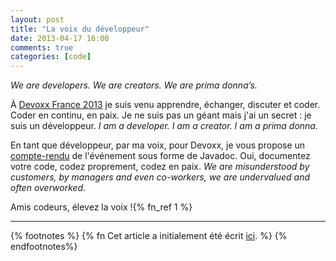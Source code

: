 ```yaml
---
layout: post
title: "La voix du développeur"
date: 2013-04-17 16:00
comments: true
categories: [code]
---
```

_We are developers. We are creators. We are prima donna’s._

À [Devoxx France 2013](http://storify.com/zenigata/devoxx-france-2013) je suis venu apprendre, échanger, discuter et coder. Coder en continu, en paix. Je ne suis pas un géant mais j'ai un secret : je suis un développeur. _I am a developer. I am a creator. I am a prima donna._

En tant que développeur, par ma voix, pour Devoxx, je vous propose un [compte-rendu](http://gdriv.es/devoxx) de l'événement sous forme de Javadoc. Oui, documentez votre code, codez proprement, codez en paix. _We are misunderstood by customers, by managers and even co-workers, we are undervalued and often overworked._

Amis codeurs, élevez la voix&nbsp;!{% fn_ref 1 %}

***

{% footnotes %}
  {% fn Cet article a initialement été écrit <a href="http://blogtechno.novediagroup.com/la-voix-du-developpeur-retour-devoxx-france-2013/">ici</a>. %}
{% endfootnotes%}